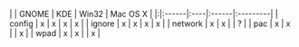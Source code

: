 | | GNOME | KDE | Win32 | Mac OS X |
|:|:------|:----|:------|:---------|
| config | x | x | x | x |
| ignore | x | x | x | x |
| network | x | x |  | ? |
| pac | x | x |  | x |
| wpad | x | x |  | x |